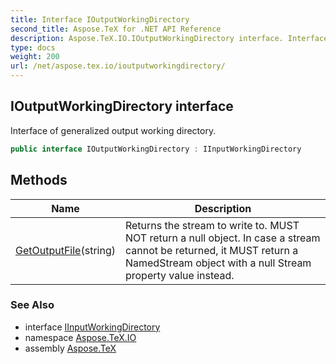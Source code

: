 ```yaml
---
title: Interface IOutputWorkingDirectory
second_title: Aspose.TeX for .NET API Reference
description: Aspose.TeX.IO.IOutputWorkingDirectory interface. Interface of generalized output working directory
type: docs
weight: 200
url: /net/aspose.tex.io/ioutputworkingdirectory/
---
```

## IOutputWorkingDirectory interface

Interface of generalized output working directory.

```csharp
public interface IOutputWorkingDirectory : IInputWorkingDirectory
```

## Methods

| Name | Description |
| --- | --- |
| [GetOutputFile](../../aspose.tex.io/ioutputworkingdirectory/getoutputfile/)(string) | Returns the stream to write to. MUST NOT return a null object. In case a stream cannot be returned, it MUST return a NamedStream object with a null Stream property value instead. |

### See Also

* interface [IInputWorkingDirectory](../iinputworkingdirectory/)
* namespace [Aspose.TeX.IO](../../aspose.tex.io/)
* assembly [Aspose.TeX](../../)


